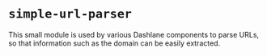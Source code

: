 `simple-url-parser`
===========

This small module is used by various Dashlane components to parse URLs,
so that information such as the domain can be easily extracted.
